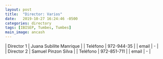 ```yaml
---
layout: post
title:  "Director: Varios"
date:   2019-10-27 16:24:46 -0500
categories: directory
tags: [IBISEP, Tumbes, Tumbes]
main_image: ancash
---
```


| Director 1  | Juana Subilite Manrique |
| Teléfono    | 972-944-35 |
| email       | - |
| Director 2  | Samuel Pinzon Silva |
| Teléfono    | 972-851-711 |
| email       | - |
